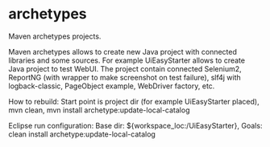 # archetypes
Maven archetypes projects. 

Maven archetypes allows to create new Java project with connected libraries and some sources.
For example UiEasyStarter allows to create Java project to test WebUI.
The project contain connected Selenium2, ReportNG (with wrapper to make screenshot on test failure), slf4j with logback-classic,
PageObject example, WebDriver factory, etc.

How to rebuild:
Start point is project dir (for example UiEasyStarter placed),
mvn clean,
mvn install archetype:update-local-catalog

Eclipse run configuration:
Base dir: ${workspace_loc:/UiEasyStarter},
Goals: clean install archetype:update-local-catalog
